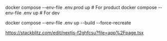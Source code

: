 docker compose --env-file .env.prod up # For product
docker compose --env-file .env up # For dev 

docker compose --env-file .env up --build --force-recreate

https://stackblitz.com/edit/nextjs-f2ghfcsu?file=app%2Fpage.tsx